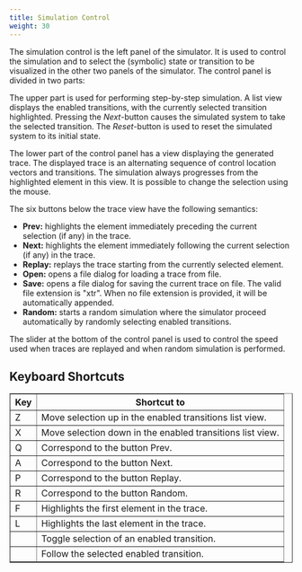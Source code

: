 ```yaml
---
title: Simulation Control
weight: 30
---
```


The simulation control is the left panel of the simulator. It is used to control the simulation and to select the (symbolic) state or transition to be visualized in the other two panels of the simulator. The control panel is divided in two parts:

The upper part is used for performing step-by-step simulation. A list view displays the enabled transitions, with the currently selected transition highlighted. Pressing the _Next_-button causes the simulated system to take the selected transition. The _Reset_-button is used to reset the simulated system to its initial state.

The lower part of the control panel has a view displaying the generated trace. The displayed trace is an alternating sequence of control location vectors and transitions. The simulation always progresses from the highlighted element in this view. It is possible to change the selection using the mouse.

The six buttons below the trace view have the following semantics:

*   **Prev:** highlights the element immediately preceding the current selection (if any) in the trace.
*   **Next:** highlights the element immediately following the current selection (if any) in the trace.
*   **Replay:** replays the trace starting from the currently selected element.
*   **Open:** opens a file dialog for loading a trace from file.
*   **Save:** opens a file dialog for saving the current trace on file. The valid file extension is "xtr". When no file extension is provided, it will be automatically appended.
*   **Random:** starts a random simulation where the simulator proceed automatically by randomly selecting enabled transitions.

The slider at the bottom of the control panel is used to control the speed used when traces are replayed and when random simulation is performed.

## Keyboard Shortcuts

<center>

<table border="1">

<tbody>

<tr>

<th>Key</th>

<th>Shortcut to</th>

</tr>

<tr>

<td>Z</td>

<td>Move selection up in the enabled transitions list view.</td>

</tr>

<tr>

<td>X</td>

<td>Move selection down in the enabled transitions list view.</td>

</tr>

<tr>

<td>Q</td>

<td>Correspond to the button Prev.</td>

</tr>

<tr>

<td>A</td>

<td>Correspond to the button Next.</td>

</tr>

<tr>

<td>P</td>

<td>Correspond to the button Replay.</td>

</tr>

<tr>

<td>R</td>

<td>Correspond to the button Random.</td>

</tr>

<tr>

<td>F</td>

<td>Highlights the first element in the trace.</td>

</tr>

<tr>

<td>L</td>

<td>Highlights the last element in the trace.</td>

</tr>

<tr>

<td><SPACE></td>

<td>Toggle selection of an enabled transition.</td>

</tr>

<tr>

<td width="3cm"><ENTER></td>

<td>Follow the selected enabled transition.</td>

</tr>

</tbody>

</table>

</center>